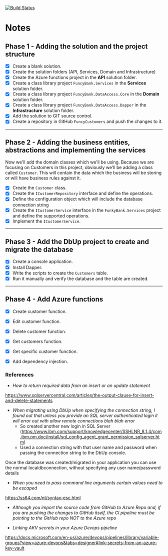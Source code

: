 [![Build Status](https://dev.azure.com/cchatangala/FunkyBank/_apis/build/status/PROD%20-%20Master%20CI?branchName=master)](https://dev.azure.com/cchatangala/FunkyBank/_build/latest?definitionId=28&branchName=master)

# Notes

## Phase 1 - Adding the solution and the project structure

- [x] Create a blank solution.
- [x] Create the solution folders (API, Services, Domain and Infrastructure)
- [x] Create the Azure functions project in the **API** solution folder.
- [x] Create a class library project `FuncyBank.Services` in the **Services** solution folder.
- [x] Create a class library project `FuncyBank.DataAccess.Core` in the **Domain** solution folder.
- [x] Create a class library project `FuncyBank.DataAccess.Dapper` in the **Infrastructure** solution folder.
- [x] Add the solution to GIT source control.
- [x] Create a repository in GitHub `FuncyCustomers` and push the changes to it.

---

## Phase 2 - Adding the business entities, abstractions and implementing the services

Now we'll add the domain classes which we'll be using. Because we are focusing on Customers in this project,
obviously we'll be adding a class called `Customer`. This will contain the data which the business will be storing or will have business rules against it.

- [x] Create the `Customer` class.
- [x] Create the `ICustomerRepository` interface and define the operations.
- [x] Define the configuration object which will include the database connection string
- [x] Create the `ICustomerService` interface in the `FunkyBank.Services` project and define the supported operations.
- [x] Implement the `ICustomerService`.

---

## Phase 3 - Add the DbUp project to create and migrate the database

- [x] Create a console application.
- [x] Install Dapper.
- [x] Write the scripts to create the `Customers` table.
- [x] Run it manually and verify the database and the table are created.

---

## Phase 4 - Add Azure functions

- [x] Create customer function.
- [x] Edit customer function.
- [x] Delete customer function.
- [x] Get customers function.
- [x] Get specific customer function.
- [x] Add dependency injection.


### References

* *How to return required data from an insert or an update statement*

https://www.sqlservercentral.com/articles/the-output-clause-for-insert-and-delete-statements

* *When migrating using DbUp when specifying the connection string, I found out that unless you provide an SQL server authenticated login it will error out with allow remote connections blah blah error*
  * So created another new login in SQL Server (https://www.ibm.com/support/knowledgecenter/SSHLNR_8.1.4/com.ibm.pm.doc/install/sql_config_agent_grant_permission_sqlserver.htm)
  * Used a connection string with that user name and password when passing the connection string to the DbUp console.

Once the database was created/migrated in your application you can use the normal localdbconnection, without specifying any user name/password details

* *When you need to pass command line arguments certain values need to be escaped*

https://ss64.com/nt/syntax-esc.html

* *Although you import the source code from GitHub to Azure Repo and, if you are pushing the changes to GitHub itself, the CI pipeline must be pointing to the GitHub repo NOT to the Azure repo*

* *Linking AKV secrets in your Azure Devops pipeline*

https://docs.microsoft.com/en-us/azure/devops/pipelines/library/variable-groups?view=azure-devops&tabs=designer#link-secrets-from-an-azure-key-vault
